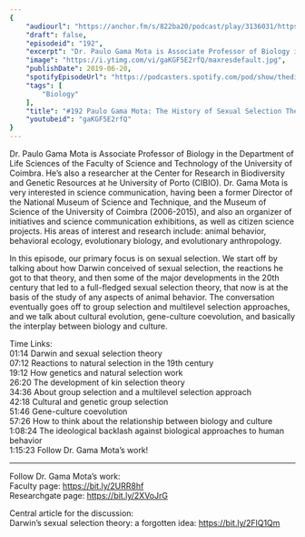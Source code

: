 ```yaml
---
{
	"audiourl": "https://anchor.fm/s/822ba20/podcast/play/3136031/https%3A%2F%2Fd3ctxlq1ktw2nl.cloudfront.net%2Fproduction%2F2019-4-4%2F14080508-44100-2-5ccf28c711258.m4a",
	"draft": false,
	"episodeid": "192",
	"excerpt": "Dr. Paulo Gama Mota is Associate Professor of Biology in the Department of Life Sciences of the Faculty of Science and Technology of the University of Coimbra. He’s also a researcher at the Center for Research in Biodiversity and Genetic Resources at he University of Porto (CIBIO). Dr. Gama Mota is very interested in science communication, having been a former Director of the National Museum of Science and Technique, and the Museum of Science of the University of Coimbra (2006-2015), and also an organizer of initiatives and science communication exhibitions, as well as citizen science projects. His areas of interest and research include: animal behavior, behavioral ecology, evolutionary biology, and evolutionary anthropology.",
	"image": "https://i.ytimg.com/vi/gaKGF5E2rfQ/maxresdefault.jpg",
	"publishDate": 2019-06-20,
	"spotifyEpisodeUrl": "https://podcasters.spotify.com/pod/show/thedissenter/episodes/192-Paulo-Gama-Mota-The-History-of-Sexual-Selection-Theory--And-Cultural-Evolution-e3u72v",
	"tags": [
		"Biology"
	],
	"title": "#192 Paulo Gama Mota: The History of Sexual Selection Theory, And Cultural Evolution",
	"youtubeid": "gaKGF5E2rfQ"
}
---
```

Dr. Paulo Gama Mota is Associate Professor of Biology in the Department of Life Sciences of the Faculty of Science and Technology of the University of Coimbra. He’s also a researcher at the Center for Research in Biodiversity and Genetic Resources at he University of Porto (CIBIO). Dr. Gama Mota is very interested in science communication, having been a former Director of the National Museum of Science and Technique, and the Museum of Science of the University of Coimbra (2006-2015), and also an organizer of initiatives and science communication exhibitions, as well as citizen science projects. His areas of interest and research include: animal behavior, behavioral ecology, evolutionary biology, and evolutionary anthropology.

In this episode, our primary focus is on sexual selection. We start off by talking about how Darwin conceived of sexual selection, the reactions he got to that theory, and then some of the major developments in the 20th century that led to a full-fledged sexual selection theory, that now is at the basis of the study of any aspects of animal behavior. The conversation eventually goes off to group selection and multilevel selection approaches, and we talk about cultural evolution, gene-culture coevolution, and basically the interplay between biology and culture.

Time Links:  
<time>01:14</time> Darwin and sexual selection theory  
<time>07:12</time> Reactions to natural selection in the 19th century                                             
<time>19:12</time> How genetics and natural selection work                                              
<time>26:20</time> The development of kin selection theory                                                  
<time>34:36</time> About group selection and a multilevel selection approach                                         
<time>42:18</time> Cultural and genetic group selection                                    
<time>51:46</time> Gene-culture coevolution                        
<time>57:26</time> How to think about the relationship between biology and culture                 
<time>1:08:24</time> The ideological backlash against biological approaches to human behavior         
<time>1:15:23</time> Follow Dr. Gama Mota’s work!

---

Follow Dr. Gama Mota’s work:  
Faculty page: https://bit.ly/2URR8hf  
Researchgate page: https://bit.ly/2XVoJrG

Central article for the discussion:  
Darwin’s sexual selection theory: a forgotten idea: https://bit.ly/2FlQ1Qm
